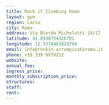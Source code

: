 ```yaml
---
title: Rock it Climbing Roma
layout: gym
region: Lazio
city: Roma
address: Via Biordo Michelotti 14/17
latitude: 41.8930754326701
longitude: 12.5378461820704
email: info@rockit-arrampicataroma.it
phone: +39 339 8979212
website: 
annual_fee: 
ingress_price: 
monthly_subscription_price: 
structures: 
staff: 
rent: 
---
```


